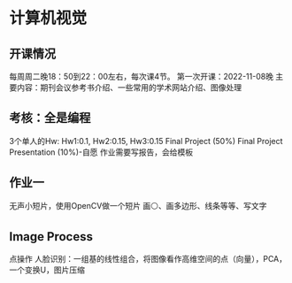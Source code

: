 # 计算机视觉
## 开课情况
每周周二晚18：50到22：00左右，每次课4节。
第一次开课：2022-11-08晚
主要内容：期刊会议参考书介绍、一些常用的学术网站介绍、图像处理

## 考核：全是编程
3个单人的Hw: Hw1:0.1, Hw2:0.15, Hw3:0.15
Final Project (50%)
Final Project Presentation (10%)-自愿
作业需要写报告，会给模板

## 作业一
无声小短片，使用OpenCV做一个短片
画⚪、画多边形、线条等等、写文字

## Image Process

点操作
人脸识别：一组基的线性组合，将图像看作高维空间的点（向量），PCA，一个变换U，图片压缩


